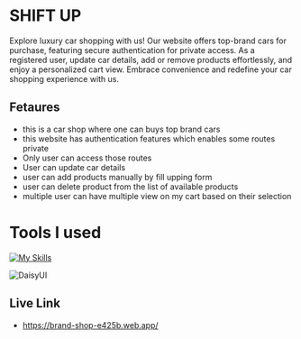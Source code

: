 # SHIFT UP

<p>
Explore luxury car shopping with us! Our website offers top-brand cars for purchase, featuring secure authentication for private access. As a registered user, update car details, add or remove products effortlessly, and enjoy a personalized cart view. Embrace convenience and redefine your car shopping experience with us. 
</p>

## Fetaures 
* this is a car shop where one can buys top brand cars
* this website has authentication features which enables some routes private
* Only user can access those routes
* User can update car details 
* user can add products manually by fill upping form
* user can delete product from the list of available products
* multiple user can have multiple view on my cart based on their selection

# Tools I used
[![My Skills](https://skillicons.dev/icons?i=js,html,css,react,css,express,firebase,mongodb,netlify,tailwind,vercel,nodejs)](https://skillicons.dev)

![DaisyUI](https://img.shields.io/badge/daisyui-5A0EF8?style=plastic&logo=daisyui&logoColor=white)


## Live Link
* https://brand-shop-e425b.web.app/
